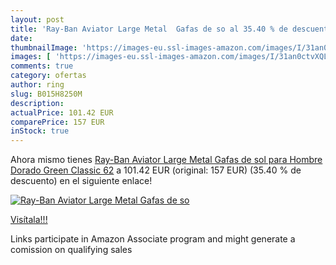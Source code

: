 ```yaml
---
layout: post
title: 'Ray-Ban Aviator Large Metal  Gafas de so al 35.40 % de descuento'
date: 
thumbnailImage: 'https://images-eu.ssl-images-amazon.com/images/I/31an0ctvXQL._SL200_.jpg'
images: [ 'https://images-eu.ssl-images-amazon.com/images/I/31an0ctvXQL._SL200_.jpg' ]
comments: true
category: ofertas
author: ring
slug: B015H8250M
description:
actualPrice: 101.42 EUR
comparePrice: 157 EUR
inStock: true
---
```


Ahora mismo tienes [Ray-Ban Aviator Large Metal  Gafas de sol para Hombre  Dorado  Green Classic   62](https://www.amazon.es/dp/B015H8250M/?tag=tolees-21) a 101.42 EUR (original: 157 EUR) (35.40 %  de descuento) en el siguiente enlace!

[![Ray-Ban Aviator Large Metal  Gafas de so](https://images-eu.ssl-images-amazon.com/images/I/31an0ctvXQL._SL200_.jpg)](https://www.amazon.es/dp/B015H8250M/?tag=tolees-21)

[Visítala!!!](https://www.amazon.es/dp/B015H8250M/?tag=tolees-21)

Links participate in Amazon Associate program and might generate a comission on qualifying sales
